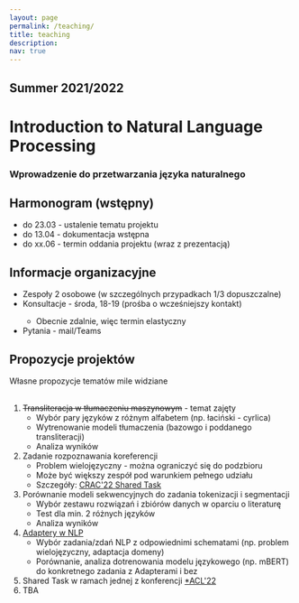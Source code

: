 ```yaml
---
layout: page
permalink: /teaching/
title: teaching
description:
nav: true
---
```


<div class="teaching">
    <h2 class="year">Summer 2021/2022</h2>
    <h1 class="title">Introduction to Natural Language Processing</h1>
    <h3 class="subtitle">Wprowadzenie do przetwarzania języka naturalnego</h3>
    <h2 class="info">Harmonogram (wstępny)</h2>
        <ul>
            <li>do 23.03 - ustalenie tematu projektu</li>
            <li>do 13.04 - dokumentacja wstępna</li>
            <li>do xx.06 - termin oddania projektu (wraz z prezentacją)</li>
        </ul>
    <h2 class="info">Informacje organizacyjne</h2>
        <ul>
            <li>Zespoły 2 osobowe (w szczególnych przypadkach 1/3 dopuszczalne)</li>
            <li>Konsultacje - środa, 18-19 (prośba o wcześniejszy kontakt)</li>
            <ul>
                <li>Obecnie zdalnie, więc termin elastyczny</li>
            </ul>
            <li>Pytania - mail/Teams</li>
        </ul>
    <h2 class="info">Propozycje projektów</h2>
    Własne propozycje tematów mile widziane
        <br><br>
        <ol>
            <li><span style="text-decoration: line-through;">Transliteracja w tłumaczeniu maszynowym</span> - temat zajęty
            <ul>
                <li>Wybór pary języków z różnym alfabetem (np. łaciński - cyrlica)</li>
                <li>Wytrenowanie modeli tłumaczenia (bazowgo i poddanego transliteracji)</li>
                <li>Analiza wyników</li>
            </ul>
            </li>
            <li>Zadanie rozpoznawania koreferencji
            <ul>
                <li>Problem wielojęzyczny - można ograniczyć się do podzbioru</li>
                <li>Może być większy zespół pod warunkiem pełnego udziału</li>
                <li>Szczegóły: <a href="https://ufal.mff.cuni.cz/corefud/crac22">CRAC'22 Shared Task</a></li>
            </ul>
            </li>
            <li>Porównanie modeli sekwencyjnych do zadania tokenizacji i segmentacji
            <ul>
                <li>Wybór zestawu rozwiązań i zbiórów danych w oparciu o literaturę</li>
                <li>Test dla min. 2 różnych języków</li>
                <li>Analiza wyników</li>
            </ul>
            </li>
            <li><a href="https://adapterhub.ml/">Adaptery w NLP</a>
            <ul>
                <li>Wybór zadania/zdań NLP z odpowiednimi schematami (np. problem wielojęzyczny, adaptacja domeny)</li>
                <li>Porównanie, analiza dotrenowania modelu językowego (np. mBERT) do konkretnego zadania z Adapterami i bez</li>
            </ul>
            </li>
            <li>Shared Task w ramach jednej z konferencji <a href="https://www.aclweb.org/portal/content/list-upcoming-workshops-and-co-located-events-acl-coling-emnlp-and-naacl-hlt-2022">*ACL'22</a></li>
            <li>TBA</li>
        </ol>
</div>

